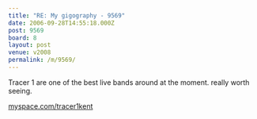 ```yaml
---
title: "RE: My gigography - 9569"
date: 2006-09-28T14:55:18.000Z
post: 9569
board: 8
layout: post
venue: v2008
permalink: /m/9569/
---
```

Tracer 1 are one of the best live bands around at the moment. really worth seeing. 

<a href="http://www.myspace.com/tracer1kent">myspace.com/tracer1kent</a>
